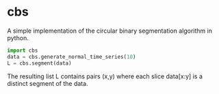 # cbs
A simple implementation of the circular binary segmentation algorithm in python.

```python
import cbs
data = cbs.generate_normal_time_series(10)
L = cbs.segment(data)
```

The resulting list L contains pairs (x,y) where each slice data[x:y] is a distinct segment of the data.

